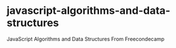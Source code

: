# javascript-algorithms-and-data-structures
JavaScript Algorithms and Data Structures From Freecondecamp
